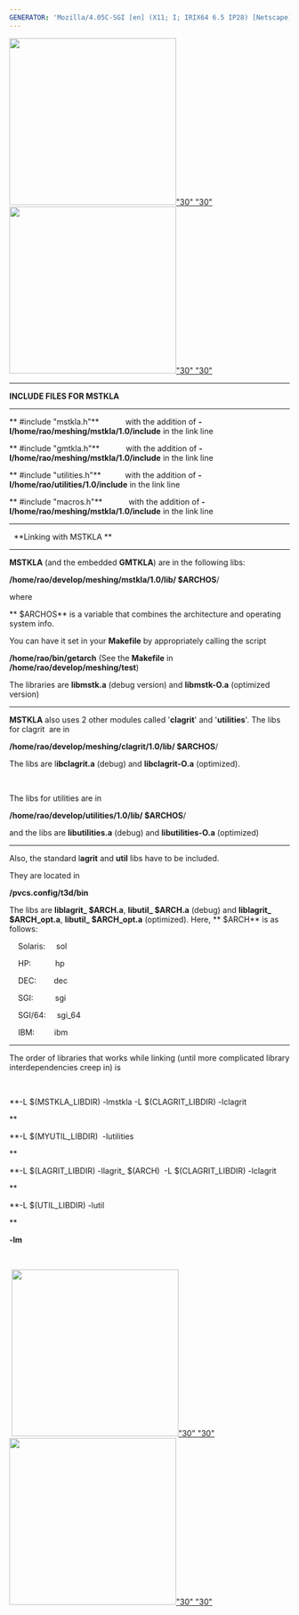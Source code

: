 ```yaml
---
GENERATOR: 'Mozilla/4.05C-SGI [en] (X11; I; IRIX64 6.5 IP28) [Netscape]'
---
```

[<img height="300" width="300" src="../images/arrow2.gif">"30"
"30"](mstkla.md#EXECUTABLE) [<img height="300" width="300" src="../images/arrow3.gif">"30"
"30"](example.md)

------------------------------------------------------------------------

**INCLUDE FILES FOR MSTKLA**

------------------------------------------------------------------------

**
#include "mstkla.h"**            with the addition of
**-I/home/rao/meshing/mstkla/1.0/include** in the link line

**
#include "gmtkla.h"**            with the addition of
**-I/home/rao/meshing/mstkla/1.0/include** in the link line

**
#include "utilities.h"**           with the addition of
**-I/home/rao/utilities/1.0/include** in the link line

**
#include "macros.h"**            with the addition of
**-I/home/rao/meshing/mstkla/1.0/include** in the link line

------------------------------------------------------------------------

  **Linking with MSTKLA ** 

------------------------------------------------------------------------

**MSTKLA** (and the embedded **GMTKLA**) are in the following libs:

**/home/rao/develop/meshing/mstkla/1.0/lib/
$ARCHOS**/

where

**
$ARCHOS** is a variable that combines the architecture and operating
system info.

You can have it set in your **Makefile** by appropriately calling the
script

**/home/rao/bin/getarch** (See the **Makefile** in
**/home/rao/develop/meshing/test**)

The libraries are **libmstk.a** (debug version) and **libmstk-O.a**
(optimized version)

------------------------------------------------------------------------

**MSTKLA** also uses 2 other modules called '**clagrit**' and
'**utilities**'. The libs for clagrit  are in

**/home/rao/develop/meshing/clagrit/1.0/lib/
$ARCHOS**/

The libs are l**ibclagrit.a** (debug) and **libclagrit-O.a**
(optimized).

 

The libs for utilities are in

**/home/rao/develop/utilities/1.0/lib/
$ARCHOS**/

and the libs are **libutilities.a** (debug) and **libutilities-O.a**
(optimized)

------------------------------------------------------------------------

Also, the standard l**agrit** and **util** libs have to be included.

They are located in

**/pvcs.config/t3d/bin**

The libs are **liblagrit\_
$ARCH.a**, **libutil\_
$ARCH.a** (debug) and
**liblagrit\_
$ARCH\_opt.a**, **libutil\_
$ARCH\_opt.a** (optimized).
Here, **
$ARCH** is as follows:

    Solaris:     sol

    HP:           hp

    DEC:        dec

    SGI:          sgi

    SGI/64:     sgi\_64

    IBM:         ibm

------------------------------------------------------------------------

The order of libraries that works while linking (until more complicated
library interdependencies creep in) is

 

**-L
$(MSTKLA\_LIBDIR) -lmstkla -L
$(CLAGRIT\_LIBDIR) -lclagrit 

**

**-L
$(MYUTIL\_LIBDIR)  -lutilities 

**

**-L 
$(LAGRIT\_LIBDIR) -llagrit\_
$(ARCH)  -L 
$(CLAGRIT\_LIBDIR)
-lclagrit 

**

**-L
$(UTIL\_LIBDIR) -lutil 

**

**-lm**

 

 [<img height="300" width="300" src="../images/arrow2.gif">"30"
"30"](mstkla.md#EXECUTABLE) [<img height="300" width="300" src="../images/arrow3.gif">"30"
"30"](utilities.md)
